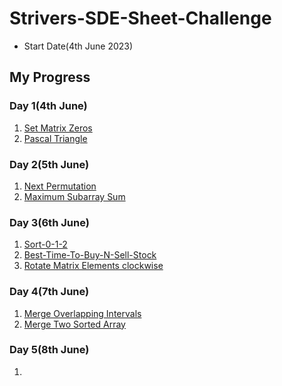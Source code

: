 # Strivers-SDE-Sheet-Challenge
- Start Date(4th June 2023)

## My Progress
### Day 1(4th June)
1. [Set Matrix Zeros](https://www.codingninjas.com/codestudio/problems/set-matrix-zeros_8230862?challengeSlug=striver-sde-challenge&leftPanelTab=0)
2. [Pascal Triangle](https://www.codingninjas.com/codestudio/problems/pascal-s-triangle_8230805?challengeSlug=striver-sde-challenge&leftPanelTab=0)

### Day 2(5th June)
1. [Next Permutation](https://www.codingninjas.com/codestudio/problems/next-permutation_8230741?challengeSlug=striver-sde-challenge&leftPanelTab=1)
2. [Maximum Subarray Sum](https://www.codingninjas.com/codestudio/problems/maximum-subarray-sum_8230694?challengeSlug=striver-sde-challenge&leftPanelTab=1)

### Day 3(6th June)
1. [Sort-0-1-2](https://www.codingninjas.com/codestudio/problems/sort-0-1-2_8230695?challengeSlug=striver-sde-challenge&leftPanelTab=1)
2. [Best-Time-To-Buy-N-Sell-Stock](https://www.codingninjas.com/codestudio/problems/best-time-to-buy-and-sell-stock_8230746?challengeSlug=striver-sde-challenge&leftPanelTab=0)
3. [Rotate Matrix Elements clockwise](https://www.codingninjas.com/codestudio/problems/rotate-matrix_8230774?challengeSlug=striver-sde-challenge&leftPanelTab=1)

### Day 4(7th June)
1. [Merge Overlapping Intervals](https://www.codingninjas.com/codestudio/problems/merge-intervals_8230700?challengeSlug=striver-sde-challenge&leftPanelTab=1)
2. [Merge Two Sorted Array](https://www.codingninjas.com/codestudio/problems/merge-two-sorted-arrays_8230835?challengeSlug=striver-sde-challenge&leftPanelTab=1)

### Day 5(8th June)
1. 
